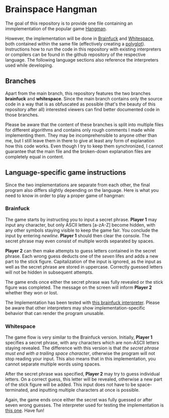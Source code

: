 # Brainspace Hangman

The goal of this repository is to provide one file containing an immplementation of the popular game [Hangman](https://en.wikipedia.org/wiki/Hangman_(game)).

However, the implementation will be done in [Brainfuck](https://github.com/brain-lang/brainfuck) and [Whitespace](https://github.com/wspace), both contained within the same file (effectively creating a [polyglot](https://en.wikipedia.org/wiki/Polyglot_(computing))).
Instructions how to run the code in this repository with existing interpreters or compilers can be found in the github repository of the respective language. The following language sections also reference the interpreters used while developing.

## Branches

Apart from the main branch, this repository features the two branches **brainfuck** and **whitespace**. Since the main branch contains only the source code in a way that is as obfuscated as possible (that's the beauty of this repository after all) interested viewers can find better documented code in those branches.

Please be aware that the content of these branches is split into multiple files for different algorithms and contains only rough comments I made while implementing them. They may be incomprehensible to anyone other than me, but I still leave them in there to give at least any form of explanation how this code works. Even though I try to keep them synchronized, I cannot guarantee that the main file and the broken-down explanation files are completely equal in content.

## Language-specific game instructions

Since the two implementations are separate from each other, the final program also differs slightly depending on the language. Here is what you need to know in order to play a proper game of hangman:

### Brainfuck

The game starts by instructing you to input a secret phrase. **Player 1** may input any character, but only ASCII letters \[a-zA-Z\] become hidden, with any other symbols staying visible to keep the game fair. You conclude the input by entering *newline*. **Player 1** should then clear the console. The secret phrase may even consist of multiple words separated by spaces.

**Player 2** can then make attempts to guess letters contained in the secret phrase. Each wrong guess deducts one of the *seven* lifes and adds a new part to the stick figure. Capitalization of the input is ignored, as the input as well as the secret phrase are stored in uppercase. Correctly guessed letters will not be hidden in subsequent attempts.

The game ends once either the secret phrase was fully revealed or the stick figure was completed. The message on the screen will inform **Player 2** whether they won or lost.

The Implementation has been tested with [this brainfuck interpreter](https://github.com/brain-lang/brainfuck). Please be aware that other interpreters may show implementation-specific behavior that can render the program unusable.

### Whitespace

The game flow is very similar to the Brainfuck version. Initially, **Player 1** specifies a secret phrase, with any characters which are non-ASCII letters staying revealed. The difference with this version is that _the secret phrase must end with a trailing space character_, otherwise the program will not stop reading your input. This also means that in this implementation, you cannot separate multiple words using spaces.

After the secret phrase was specified, **Player 2** may try to guess individual letters. On a correct guess, this letter will be revealed, otherwise a new part of the stick figure will be added. This input does not have to be space-terminated, and inputting multiple characters at once is possible.

Again, the game ends once either the secret was fully guessed or after seven wrong guesses. The interpreter used for testing the implementation is [this one](https://github.com/kraterkraken/Whitespace).
Have fun!
